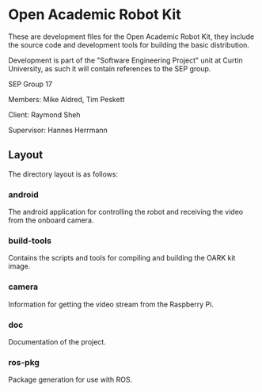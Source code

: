 # Open Academic Robot Kit

These are development files for the Open Academic Robot Kit, they include the source code and development tools for building the basic distribution.

Development is part of the "Software Engineering Project" unit at Curtin University, as such it will contain references to the SEP group.

SEP Group 17

Members: Mike Aldred, Tim Peskett

Client: Raymond Sheh

Supervisor: Hannes Herrmann

## Layout

The directory layout is as follows:

### android

The android application for controlling the robot and receiving the video from the onboard camera.

### build-tools

Contains the scripts and tools for compiling and building the OARK kit image.

### camera

Information for getting the video stream from the Raspberry Pi.

### doc

Documentation of the project.

### ros-pkg

Package generation for use with ROS.
